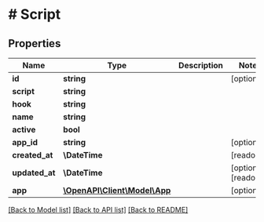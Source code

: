 # # Script

## Properties

Name | Type | Description | Notes
------------ | ------------- | ------------- | -------------
**id** | **string** |  | [optional]
**script** | **string** |  |
**hook** | **string** |  |
**name** | **string** |  |
**active** | **bool** |  |
**app_id** | **string** |  | [optional]
**created_at** | **\DateTime** |  | [readonly]
**updated_at** | **\DateTime** |  | [optional] [readonly]
**app** | [**\OpenAPI\Client\Model\App**](App.md) |  | [optional]

[[Back to Model list]](../../README.md#models) [[Back to API list]](../../README.md#endpoints) [[Back to README]](../../README.md)
